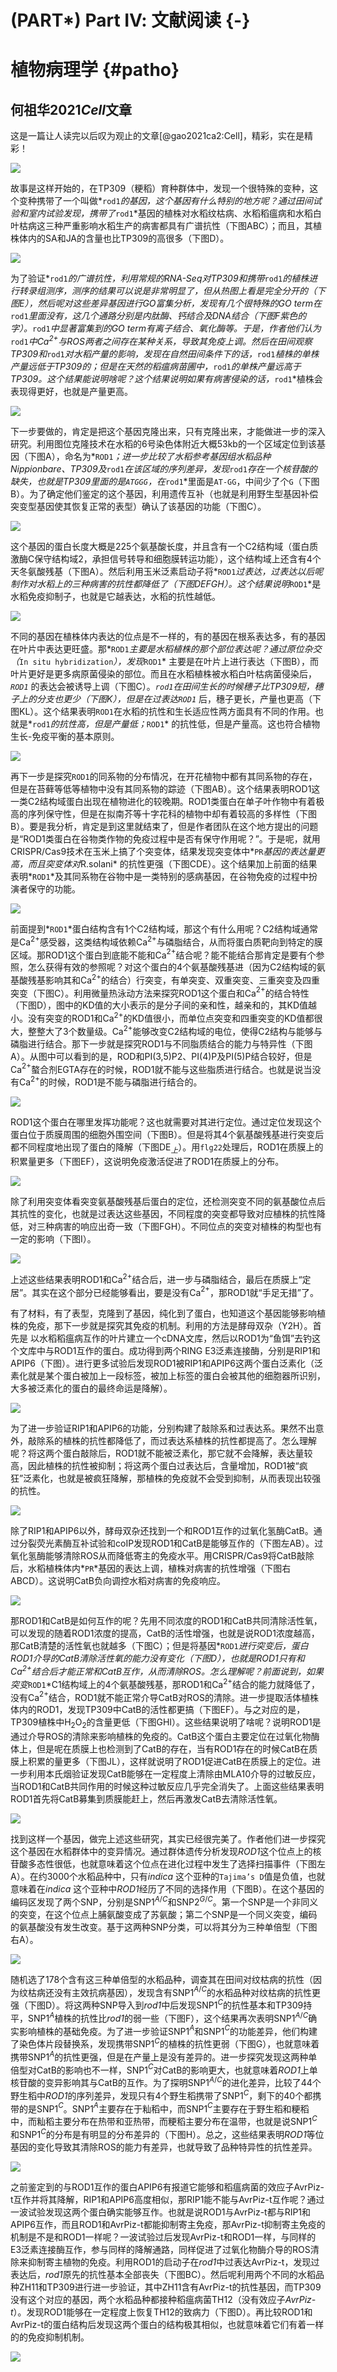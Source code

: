 # (PART\*) Part Ⅳ: 文献阅读 {-}



# 植物病理学 {#patho}



## 何祖华2021*Cell*文章

这是一篇让人读完以后叹为观止的文章[@gao2021ca2:Cell]，精彩，实在是精彩！

![](figures\HeZuhuaCell2021\17.png)

故事是这样开始的，在TP309（粳稻）育种群体中，发现一个很特殊的变种，这个变种携带了一个叫做*`rod1`*的基因，这个基因有什么特别的地方呢？通过田间试验和室内试验发现，携带了*`rod1`*基因的植株对水稻纹枯病、水稻稻瘟病和水稻白叶枯病这三种严重影响水稻生产的病害都具有广谱抗性（下图ABC）；而且，其植株体内的SA和JA的含量也比TP309的高很多（下图D）。

![](figures\HeZuhuaCell2021\1.png)

为了验证*`rod1`*的广谱抗性，利用常规的RNA-Seq对TP309和携带*`rod1`*的植株进行转录组测序，测序的结果可以说是非常明显了，但从热图上看是完全分开的（下图E），然后呢对这些差异基因进行GO富集分析，发现有几个很特殊的GO term在*`rod1`*里面没有，这几个通路分别是内肽酶、钙结合及DNA结合（下图F紫色的字）。*`rod1`*中显著富集到的GO term有离子结合、氧化酶等。于是，作者他们认为*`rod1`*中Ca$^{2+}$与ROS两者之间存在某种关系，导致其免疫上调。然后在田间观察TP309和*`rod1`*对水稻产量的影响，发现在自然田间条件下的话，*`rod1`*植株的单株产量远低于TP309的；但是在天然的稻瘟病苗圃中，*`rod1`*的单株产量远高于TP309。这个结果能说明啥呢？这个结果说明如果有病害侵染的话，*`rod1`*植株会表现得更好，也就是产量更高。

![](figures\HeZuhuaCell2021\2.png)

下一步要做的，肯定是把这个基因克隆出来，只有克隆出来，才能做进一步的深入研究。利用图位克隆技术在水稻的6号染色体附近大概53kb的一个区域定位到该基因（下图A），命名为*`ROD1`*；进一步比较了水稻参考基因组水稻品种Nippionbare、TP309及*`rod1`*在该区域的序列差异，发现*`rod1`*存在一个核苷酸的缺失，也就是TP309里面的是`ATGGG`，在*`rod1`*里面是`AT-GG`，中间少了个`G`（下图B）。为了确定他们鉴定的这个基因，利用遗传互补（也就是利用野生型基因补偿突变型基因使其恢复正常的表型）确认了该基因的功能（下图C）。

![](figures\HeZuhuaCell2021\3.png)

这个基因的蛋白长度大概是225个氨基酸长度，并且含有一个C2结构域（蛋白质激酶C保守结构域2，承担信号转导和细胞膜转运功能），这个结构域上还含有4个天冬氨酸残基（下图A）。然后利用玉米泛素启动子将*`ROD1`*过表达，过表达以后呢制作对水稻上的三种病害的抗性都降低了（下图DEFGH）。这个结果说明*`ROD1`*是水稻免疫抑制子，也就是它越表达，水稻的抗性越低。

![](figures\HeZuhuaCell2021\4.png)

不同的基因在植株体内表达的位点是不一样的，有的基因在根系表达多，有的基因在叶片中表达更旺盛。那*`ROD1`*主要是水稻植株的那个部位表达呢？通过原位杂交（*`In situ hybridization`*），发现*`ROD1`* 主要是在叶片上进行表达（下图B），而叶片更好是更多病原菌侵染的部位。而且在水稻植株被水稻白叶枯病菌侵染后，*`ROD1`* 的表达会被诱导上调（下图C）。*`rod1`*在田间生长的时候穗子比TP309短，穗子上的分支也更少（下图K），但是在过表达*`ROD1`* 后，穗子更长，产量也更高（下图KL）。这个结果表明`ROD1`在水稻的抗性和生长适应性两方面具有不同的作用。也就是*`rod1`*的抗性高，但是产量低；*`ROD1`* 的抗性低，但是产量高。这也符合植物生长-免疫平衡的基本原则。

![](figures\HeZuhuaCell2021\5.png)

再下一步是探究`ROD1`的同系物的分布情况，在开花植物中都有其同系物的存在，但是在苔藓等低等植物中没有其同系物的踪迹（下图AB）。这个结果表明ROD1这一类C2结构域蛋白出现在植物进化的较晚期。ROD1类蛋白在单子叶作物中有着极高的序列保守性，但是在拟南芥等十字花科的植物中却有着较高的多样性（下图B）。要是我分析，肯定是到这里就结束了，但是作者团队在这个地方提出的问题是“ROD1类蛋白在谷物类作物的免疫过程中是否有保守作用呢？”。于是呢，就用CRISPR/Cas9技术在玉米上搞了个突变体，结果发现突变体中*`PR`*基因的表达量更高，而且突变体对*R.solani* 的抗性更强（下图CDE）。这个结果加上前面的结果表明*`ROD1`*及其同系物在谷物中是一类特别的感病基因，在谷物免疫的过程中扮演者保守的功能。

![](figures\HeZuhuaCell2021\6.png)

前面提到*`ROD1`*蛋白结构含有1个C2结构域，那这个有什么用呢？C2结构域通常是Ca$^{2+}$感受器，这类结构域依赖Ca$^{2+}$与磷脂结合，从而将蛋白质靶向到特定的膜区域。那ROD1这个蛋白到底能不能和Ca$^{2+}$结合呢？能不能结合那肯定是要有个参照，怎么获得有效的参照呢？对这个蛋白的4个氨基酸残基进（因为C2结构域的氨基酸残基影响其和Ca$^{2+}$的结合）行突变，有单突变、双重突变、三重突变及四重突变（下图C）。利用微量热泳动方法来探究ROD1这个蛋白和Ca$^{2+}$的结合特性（下图D），图中的KD值的大小表示的是分子间的亲和性，越亲和的，其KD值越小。没有突变的ROD1和Ca$^{2+}$的KD值很小，而单位点突变和四重突变的KD值都很大，整整大了3个数量级。Ca$^{2+}$能够改变C2结构域的电位，使得C2结构与能够与磷脂进行结合。那下一步就是探究ROD1与不同脂质结合的能力与特异性（下图A）。从图中可以看到的是，ROD和PI(3,5)P2、PI(4)P及PI(5)P结合较好，但是Ca$^{2+}$螯合剂EGTA存在的时候，ROD1就不能与这些脂质进行结合。也就是说当没有Ca$^{2+}$的时候，ROD1是不能与磷脂进行结合的。

![](figures\HeZuhuaCell2021\7.png)

ROD1这个蛋白在哪里发挥功能呢？这也就需要对其进行定位。通过定位发现这个蛋白位于质膜周围的细胞外围空间（下图B）。但是将其4个氨基酸残基进行突变后都不同程度地出现了蛋白的降解（下图DE$_上$）。用`flg22`处理后，ROD1在质膜上的积累量更多（下图EF），这说明免疫激活促进了ROD1在质膜上的分布。

![](figures\HeZuhuaCell2021\8.png)

除了利用突变体看突变氨基酸残基后蛋白的定位，还检测突变不同的氨基酸位点后其抗性的变化，也就是过表达这些基因，不同程度的突变都导致对应植株的抗性降低，对三种病害的响应出奇一致（下图FGH）。不同位点的突变对植株的构型也有一定的影响（下图I）。

![](figures\HeZuhuaCell2021\9.png)

上述这些结果表明ROD1和Ca$^{2+}$结合后，进一步与磷脂结合，最后在质膜上“定居”。其实在这个部分已经能够看出，要是没有Ca$^{2+}$，那ROD1就“手足无措”了。

有了材料，有了表型，克隆到了基因，纯化到了蛋白，也知道这个基因能够影响植株的免疫，那下一步就是探究其免疫的机制。利用的方法是酵母双杂（Y2H）。首先是  以水稻稻瘟病互作的叶片建立一个cDNA文库，然后以ROD1为“鱼饵”去钓这个文库中与ROD1互作的蛋白。成功得到两个RING E3泛素连接酶，分别是RIP1和APIP6（下图）。进行更多试验后发现ROD1被RIP1和APIP6这两个蛋白泛素化（泛素化就是某个蛋白被加上一段标签，被加上标签的蛋白会被其他的细胞器所识别，大多被泛素化的蛋白的最终命运是降解）。

![](figures\HeZuhuaCell2021\10.png)

为了进一步验证RIP1和APIP6的功能，分别构建了敲除系和过表达系。果然不出意外，敲除系的植株的抗性都降低了，而过表达系植株的抗性都提高了。怎么理解呢？将这两个蛋白敲除后，ROD1就不能被泛素化，那它就不会降解，表达量较高，因此植株的抗性被抑制；将这两个蛋白过表达后，含量增加，ROD1被“疯狂”泛素化，也就是被疯狂降解，那植株的免疫就不会受到抑制，从而表现出较强的抗性。

![](figures\HeZuhuaCell2021\11.png)

除了RIP1和APIP6以外，酵母双杂还找到一个和ROD1互作的过氧化氢酶CatB。通过分裂荧光素酶互补试验和coIP发现ROD1和CatB是能够互作的（下图左AB）。过氧化氢酶能够清除ROS从而降低寄主的免疫水平。用CRISPR/Cas9将CatB敲除后，水稻植株体内*`PR`*基因的表达上调，植株对病害的抗性增强（下图右ABCD）。这说明CatB负向调控水稻对病害的免疫响应。

![](figures\HeZuhuaCell2021\12.png)

那ROD1和CatB是如何互作的呢？先用不同浓度的ROD1和CatB共同清除活性氧，可以发现的随着ROD1浓度的提高，CatB的活性增强，也就是说ROD1浓度越高，那CatB清楚的活性氧也就越多（下图C）；但是将基因*`ROD1`*进行突变后，蛋白ROD1介导的CatB清除活性氧的能力没有变化（下图D），也就是ROD1只有和Ca$^{2+}$结合后才能正常和CatB互作，从而清除ROS。怎么理解呢？前面说到，如果突变*`ROD1`*C1结构域上的4个氨基酸残基，那ROD1和Ca$^{2+}$结合的能力就降低了，没有Ca$^{2+}$结合，ROD1就不能正常介导CatB对ROS的清除。进一步提取活体植株体内的ROD1，发现TP309中CatB的活性都更搞（下图EF）。与之对应的是，TP309植株中H$_2$O$_2$的含量更低（下图GHI）。这些结果说明了啥呢？说明ROD1是通过介导ROS的清除来影响植株的免疫的。CatB这个蛋白主要定位在过氧化物酶体上，但是呢在质膜上也检测到了CatB的存在，当有ROD1存在的时候CatB在质膜上积累的量更多（下图JL），这样就说明了ROD1促进CatB在质膜上的定位。进一步利用本氏烟验证发现CatB能够在一定程度上清除由MLA10介导的过敏反应，当ROD1和CatB共同作用的时候这种过敏反应几乎完全消失了。上面这些结果表明ROD1首先将CatB募集到质膜能赶上，然后再激发CatB去清除活性氧。

![](figures\HeZuhuaCell2021\13.png)

找到这样一个基因，做完上述这些研究，其实已经很完美了。作者他们进一步探究这个基因在水稻群体中的变异情况。通过群体遗传分析发现*ROD1*这个位点上的核苷酸多态性很低，也就意味着这个位点在进化过程中发生了选择扫描事件（下图左A）。在约3000个水稻品种中，只有*indica* 这个亚种的`Tajima’s D`值是负值，也就意味着在*indica* 这个亚种中*ROD1*经历了不同的选择作用（下图B）。在这个基因的编码区发现了两个SNP，分别是SNP1$^{A/C}$和SNP2$^{G/C}$。第一个SNP是一个非同义的突变，在这个位点上脯氨酸变成了苏氨酸；第二个SNP是一个同义突变，编码的氨基酸没有发生改变。基于这两种SNP分类，可以将其分为三种单倍型（下图右A）。

![](figures\HeZuhuaCell2021\14.png)

随机选了178个含有这三种单倍型的水稻品种，调查其在田间对纹枯病的抗性（因为纹枯病还没有主效抗病基因），发现含有SNP1$^{A/C}$的水稻品种对纹枯病的抗性更强（下图D）。将这两种SNP导入到*rod1*中后发现SNP1$^{C}$的抗性基本和TP309持平，SNP1$^{A}$植株的抗性比*rod1*的弱一些（下图F），这个结果再次表明SNP1$^{A/C}$确实影响植株的基础免疫。为了进一步验证SNP1$^{A}$和SNP1$^{C}$的功能差异，他们构建了染色体片段替换系，发现携带SNP1$^{C}$的植株的抗性更弱（下图G），也就意味着携带SNP1$^{A}$的抗性更强，但是在产量上是没有差异的。进一步探究发现这两种单倍型对CatB的影响也不一样，SNP1$^{C}$对CatB的影响更大，也就意味着*ROD1*上单核苷酸的变异影响其与CatB的互作。为了探明SNP1$^{A/C}$的进化差异，比较了44个野生稻中*ROD1*的序列差异，发现只有4个野生稻携带了SNP1$^{C}$，剩下的40个都携带的是SNP1$^{C}$。SNP1$^{A}$主要存在于籼稻中，而SNP1$^{C}$主要存在于野生稻和粳稻中，而籼稻主要分布在热带和亚热带，而粳稻主要分布在温带，也就是说SNP1$^{C}$和SNP1$^{C}$的分布是有明显的分布差异的（下图H）。总之，这些结果表明*ROD1*等位基因的变化导致其清除ROS的能力有差异，也就导致了品种特异性的抗性差异。

![](figures\HeZuhuaCell2021\15.png)

之前鉴定到的与ROD1互作的蛋白APIP6有报道它能够和稻瘟病菌的效应子AvrPiz-t互作并将其降解，RIP1和APIP6高度相似，那RIP1能不能与AvrPiz-t互作呢？通过一波试验发现这两个蛋白确实能够互作。也就是说ROD1与AvrPiz-t都与RIP1和APIP6互作，而且ROD1和AvrPiz-t都能抑制寄主免疫，那AvrPiz-t抑制寄主免疫的机制是不是和ROD1一样呢？一波试验过后发现AvrPiz-t和ROD1一样，与同样的E3泛素连接酶互作，参与同样的降解通路，同样促进了过氧化物酶介导的ROS清除来抑制寄主植物的免疫。利用ROD1的启动子在*rod1*中过表达AvrPiz-t，发现过表达后，*rod1*原先的抗性基本全部丧失（下图BC）。然后呢利用两个不同的水稻品种ZH11和TP309进行进一步验证，其中ZH11含有AvrPiz-t的抗性基因，而TP309没有这个对应的基因，两个水稻品种都接种稻瘟病菌TH12（没有效应子*AvrPiz-t*）。发现ROD1能够在一定程度上恢复TH12的致病力（下图D）。再比较ROD1和AvrPiz-t的蛋白结构后发现这两个蛋白的结构极其相似，也就意味着它们有着一样的的免疫抑制机制。

![](figures\HeZuhuaCell2021\16.png)



